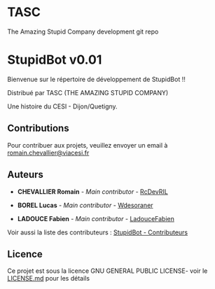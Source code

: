 # TASC
The Amazing Stupid Company development git repo
# StupidBot v0.01

Bienvenue sur le répertoire de développement de StupidBot !! 

Distribué par TASC (THE AMAZING STUPID COMPANY)

Une histoire du CESI - Dijon/Quetigny.

## Contributions

Pour contribuer aux projets, veuillez envoyer un email à romain.chevallier@viacesi.fr

## Auteurs

* **CHEVALLIER Romain** - *Main contributor* - [RcDevRIL](https://github.com/RcDevRIL)

* **BOREL Lucas** - *Main contributor* - [Wdesoraner](https://github.com/Wdesoraner)

* **LADOUCE Fabien** - *Main contributor* - [LadouceFabien](https://github.com/LadouceFabien)

Voir aussi la liste des contributeurs : [StupidBot - Contributeurs](https://github.com/RcDevRIL/TASC/graphs/contributors) 

## Licence

Ce projet est sous la licence GNU GENERAL PUBLIC LICENSE- voir le [LICENSE.md](https://github.com/RcDevRIL/TASC/blob/master/LICENSE) pour les détails
